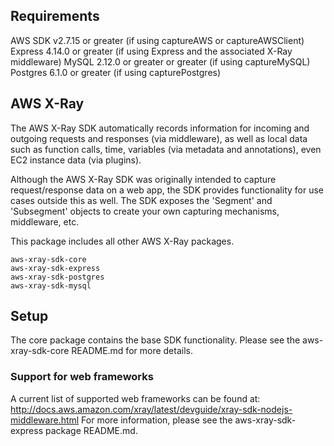
## Requirements

AWS SDK v2.7.15 or greater (if using captureAWS or captureAWSClient)
Express 4.14.0 or greater (if using Express and the associated X-Ray middleware)
MySQL 2.12.0 or greater or greater (if using captureMySQL)
Postgres 6.1.0 or greater (if using capturePostgres)

## AWS X-Ray

The AWS X-Ray SDK automatically records information for incoming and outgoing requests and responses (via middleware), as well as local data
such as function calls, time, variables (via metadata and annotations), even EC2 instance data (via plugins).

Although the AWS X-Ray SDK was originally intended to capture request/response data on a web app, the SDK provides functionality for use cases
outside this as well. The SDK exposes the 'Segment' and 'Subsegment' objects to create your own capturing mechanisms, middleware, etc.

This package includes all other AWS X-Ray packages.

    aws-xray-sdk-core
    aws-xray-sdk-express
    aws-xray-sdk-postgres
    aws-xray-sdk-mysql

## Setup

The core package contains the base SDK functionality.  Please see the aws-xray-sdk-core README.md for more details.

### Support for web frameworks

A current list of supported web frameworks can be found at: http://docs.aws.amazon.com/xray/latest/devguide/xray-sdk-nodejs-middleware.html
For more information, please see the aws-xray-sdk-express package README.md.

